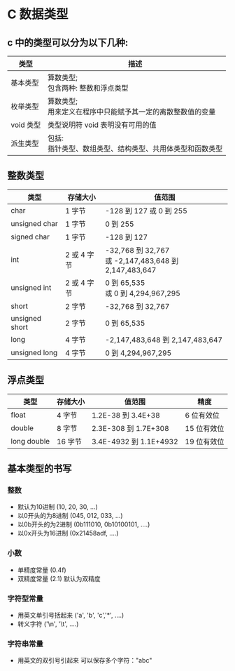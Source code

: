 # C 数据类型

## c 中的类型可以分为以下几种:
| 类型 | 描述 |
| ---- | ---- |
| 基本类型 | 算数类型;<br> 包含两种: 整数和浮点类型 |
| 枚举类型 | 算数类型;<br> 用来定义在程序中只能赋予其一定的离散整数值的变量 |
| void 类型 | 类型说明符 void 表明没有可用的值 |
| 派生类型 | 包括:<br> 指针类型、数组类型、结构类型、共用体类型和函数类型 |

## 整数类型
| 类型 | 存储大小 | 值范围 |
| ---- | -------- | ------ |
| char | 1 字节   | -128 到 127 或 0 到 255 |
| unsigned char | 1 字节 | 0 到 255 |
| signed char | 1 字节 | -128 到 127 |
| int  | 2 或 4 字节 | -32,768 到 32,767 <br> 或 -2,147,483,648 到 2,147,483,647 |
| unsigned int | 2 或 4 字节 |  0 到 65,535 <br> 或 0 到 4,294,967,295 |
| short | 2 字节 | -32,768 到 32,767 |
| unsigned short | 2 字节 | 0 到 65,535 |
| long | 4 字节 | -2,147,483,648 到 2,147,483,647 |
| unsigned long | 4 字节 | 0 到 4,294,967,295 |

## 浮点类型
| 类型 | 存储大小 | 值范围 | 精度 |
| ---- | -------- | ------ | ---- |
| float | 4 字节  | 1.2E-38 到 3.4E+38 | 6 位有效位 |
| double | 8 字节 | 2.3E-308 到 1.7E+308 | 15 位有效位 |
| long double | 16 字节 | 3.4E-4932 到 1.1E+4932 | 19 位有效位 |

## 基本类型的书写
### 整数
- 默认为10进制 (10, 20, 30, ...)
- 以0开头的为8进制 (045, 012, 033, ...)
- 以0b开头的为2进制 (0b111010, 0b10100101, ....)
- 以0x开头为16进制 (0x21458adf, ....)
### 小数
- 单精度常量 (0.4f)
- 双精度常量 (2.1) 默认为双精度
### 字符型常量
- 用英文单引号括起来 ('a', 'b', 'c','*', ....) 
- 转义字符 ('\n', '\t', ....)
### 字符串常量
- 用英文的双引号引起来 可以保存多个字符："abc"
